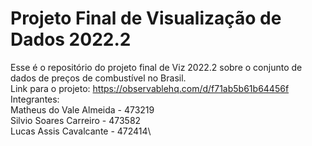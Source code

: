 # Projeto Final de Visualização de Dados 2022.2
Esse é o repositório do projeto final de Viz 2022.2 sobre o conjunto de dados de preços de combustível no Brasil.\
Link para o projeto: https://observablehq.com/d/f71ab5b61b64456f \
Integrantes: \
Matheus do Vale Almeida - 473219\
Silvio Soares Carreiro - 473582\
Lucas Assis Cavalcante - 472414\
